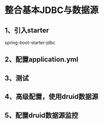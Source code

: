 # 整合基本JDBC与数据源

## 1、引入starter

spring-boot-starter-jdbc

## 2、配置application.yml

## 3、测试

## 4、高级配置，使用druid数据源

## 5、配置druid数据源监控